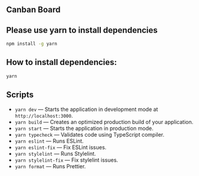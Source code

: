 ## Canban Board

## Please use yarn to install dependencies

```bash
npm install -g yarn
```

## How to install dependencies:

```bash
yarn
```

## Scripts

- `yarn dev` — Starts the application in development mode at `http://localhost:3000`.
- `yarn build` — Creates an optimized production build of your application.
- `yarn start` — Starts the application in production mode.
- `yarn typecheck` — Validates code using TypeScript compiler.
- `yarn eslint` — Runs ESLint.
- `yarn eslint-fix` — Fix ESLint issues.
- `yarn stylelint` — Runs Stylelint.
- `yarn stylelint-fix` — Fix stylelint issues.
- `yarn format` — Runs Prettier.
